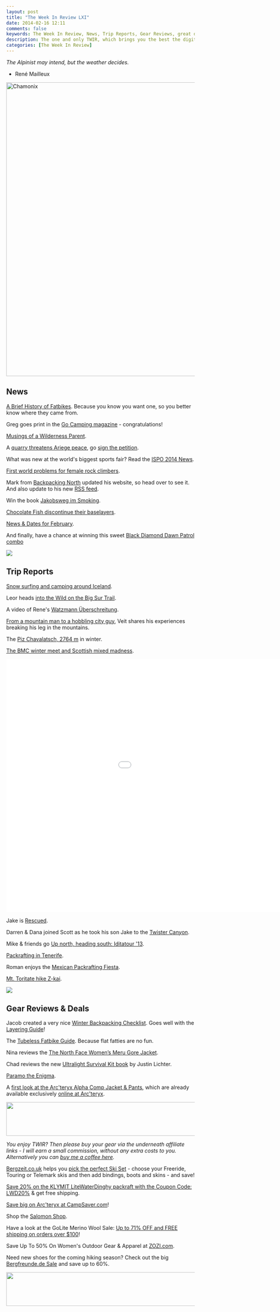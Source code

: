 ```yaml
---
layout: post
title: "The Week In Review LXI"
date: 2014-02-16 12:11
comments: false
keywords: The Week In Review, News, Trip Reports, Gear Reviews, great deals on outdoor gear
description: The one and only TWIR, which brings you the best the digital outdoors had to offer in the past week!
categories: [The Week In Review]
---
```


*The Alpinist may intend, 
but the weather decides.*
- René Mailleux

<a href="http://www.flickr.com/photos/bioexuberance/7405478636/" title="Chamonix by ikkyux, on Flickr"><img src="http://farm8.staticflickr.com/7097/7405478636_7a2d5156ee_b.jpg" width="1024" height="784" alt="Chamonix"></a>

<!-- more -->

## News

[A Brief History of Fatbikes](http://gypsybytrade.wordpress.com/2014/02/14/a-brief-history-of-fatbikes/). Because you know you want one, so you better know where they came from.

Greg goes print in the [Go Camping magazine](http://www.hikingfiasco.com/2014/02/go-camping-magazine-gunnas-writing.html) - congratulations!

[Musings of a Wilderness Parent](http://www.groundtruthtrekking.org/blog/?p=3205).

A [quarry threatens Ariege peace](http://steviehaston.blogspot.fi/2014/02/quarry-threatens-ariege-peace-by-stevie.html), go [sign the petition](http://www.petitions24.net/contre_la_reouverture_de_la_carriere_de_bedeilhac).

What was new at the world's biggest sports fair? Read the [ISPO 2014 News](http://hikinginfinland.com/2014/02/ispo-news-2014.html).

[First world problems for female rock climbers](http://annaoutdoors.wordpress.com/2014/02/10/first-world-problems-for-female-rock-climbers/).

Mark from [Backpacking North](http://www.backpackingnorth.com/) updated his website, so head over to see it. And also update to his new [RSS feed](http://feeds.feedblitz.com/backpackingnorth).

Win the book [Jakobsweg im Smoking](http://blog.fastpacking.de/wordpress/jakobsweg-im-smoking-buchvorstellung-und-gewinnspiel/).

[Chocolate Fish discontinue their baselayers](http://philsorrell.com/2014/02/09/chocolate-fish-discontinue-their-baselayers/).

[News & Dates for February](http://wandernbonn.de/2014/02/15/news-termine-februar-2014/).

And finally, have a chance at winning this sweet [Black Diamond Dawn Patrol combo](http://www.bergzeit.co.uk/black-diamond-giveaway/?pid=81)

<img style="max-width:100%" src="https://farm8.staticflickr.com/7428/12561120555_0439cda64e_b.jpg#tl-491578661518966785;1043138249" /><script async charset="utf-8" src="//cdn.thinglink.me/jse/embed.js"></script>

## Trip Reports

[Snow surfing and camping around Iceland](http://ianbattrick.blogspot.fi/2014/02/snow-surfing-and-camping-around-iceland.html).

Leor heads [into the Wild on the Big Sur Trail](http://pantilat.wordpress.com/2014/02/14/into-the-wild-on-the-big-sur-trail/).

A video of Rene's [Watzmann Überschreitung](http://blog.outdoor-spirit.de/?p=2271).

[From a mountain man to a hobbling city guy](http://www.airfreshing.com/erfahrungsbericht-bergunfall-weber-b-fraktur-knochenbruch.html), Veit shares his experiences breaking his leg in the mountains.

The [Piz Chavalatsch, 2764 m](http://alptraeume-suedtirol.blogspot.fi/2014/02/skitour-stilfs-piz-chavalatasch-2764-m.html) in winter.

[The BMC winter meet and Scottish mixed madness](http://www.alpinestyle.ca/2014/02/12/the_bmc_winter_meet_and_scottish_mixed_madness).

<iframe src="//player.vimeo.com/video/82523424?title=0&amp;byline=0&amp;portrait=0&amp;color=ffffff" width="1200" height="675" frameborder="0" webkitallowfullscreen mozallowfullscreen allowfullscreen></iframe>

Jake is [Rescued](http://www.barefootjake.com/2014/02/walking-through-seasons-rescued-pt-1.html).

Darren & Dana joined Scott as he took his son Jake to the [Twister Canyon](http://djm74.blogspot.fi/2014/02/twister-canyon-sheep-dip_13.html).

Mike & friends go [Up north, heading south: Iditatour '13](http://lacemine29.blogspot.fi/2014/02/my-life-as-9-year-old-at-least-big.html).

[Packrafting in Tenerife](http://www.planetapackraft.com/2014/02/articulo-packrafting-isleno-antequera.html).

Roman enjoys the [Mexican Packrafting Fiesta](http://packrafting.blogspot.fi/2014/02/mexican-packrafting-fiesta.html).

[Mt. Toritate hike Z-kai](http://fuusora.blogspot.fi/2014/02/mttoritate-hike-z-kai-february-day2.html).

<img style="max-width:100%" src="https://farm8.staticflickr.com/7326/12561106775_5e00788840_b.jpg#tl-491578661615435777;1043138249" /><script async charset="utf-8" src="//cdn.thinglink.me/jse/embed.js"></script>

## Gear Reviews & Deals

Jacob created a very nice [Winter Backpacking Checklist](http://hikeitlikeit.com/2014/winter-backpacking-checklist/). Goes well with the [Layering Guide](http://hikinginfinland.com/2014/02/layering-guide-how-to-dress-for-winter.html)!

The [Tubeless Fatbike Guide](http://gypsybytrade.wordpress.com/2014/02/13/tubeless-fatbike-guide-nate-to-rolling-darryl/). Because flat fatties are no fun.

Nina reviews the [The North Face Women’s Meru Gore Jacket](http://www.hiking-blog.de/bekleidung/praxistest-the-north-face-womens-meru-gore-jacket/).

Chad reviews the new [Ultralight Survival Kit book](http://sticksblog.com/2014/02/15/book-review-ultralight-survival-kit-by-justin-lichter-aka-trauma/) by Justin Lichter.

[Paramo the Enigma](http://alanrayneroutdoors.blogspot.fi/2014/02/paramo-enigma.html).

A [first look at the Arc'teryx Alpha Comp Jacket & Pants](http://www.thealpinestart.com/2014/02/first-look-arcteryx-alpha-comp-jacket-pants/), which are already available exclusively [online at Arc'teryx](http://www.arcteryx.com/ProductFind.aspx?language=EN&Collection=Alpha_Comp_Collection&CID=477672&Email=Alpha_Comp_Wave1_English&LKNM=cta-shop&RID=14075442).

<a href="http://www.avantlink.com/click.php?tt=ml&amp;ti=310677&amp;pw=73183"><img src="http://www.avantlink.com/gbi/10248/310677/55699/73183/image.jpg" width="728" height="90" style="border: 0px;" alt="" /></a>

*You enjoy TWIR? Then please buy your gear via the underneath affiliate links - I will earn a small commission, without any extra costs to you. Alternatively you can [buy me a coffee here](https://holvi.com/shop/hikinginfinland/product/dd006c907dfc0805441be88068460867/).*

[Bergzeit.co.uk](http://www.bergzeit.co.uk/) helps you [pick the perfect Ski Set](http://www.bergzeit.co.uk/ski-set/) - choose your Freeride, Touring or Telemark skis and then add bindings, boots and skins - and save!

[Save 20% on the KLYMIT LiteWaterDinghy packraft with the Coupon Code: LWD20%](http://www.avantlink.com/click.php?tt=ml&ti=228219&pw=73183) & get free shipping.

[Save big on Arc'teryx at CampSaver.com](http://www.avantlink.com/click.php?tt=ml&ti=308089&pw=73183)!

Shop the [Salomon Shop](http://www.avantlink.com/click.php?tt=ml&ti=290589&pw=73183).

Have a look at the GoLite Merino Wool Sale: [Up to 71% OFF and FREE shipping on orders over $100](http://www.avantlink.com/click.php?tt=ml&ti=295121&pw=73183)!

Save Up To 50% On Women's Outdoor Gear & Apparel at [ZOZI.com](http://www.avantlink.com/click.php?tt=ml&ti=282905&pw=73183).

Need new shoes for the coming hiking season? Check out the big [Bergfreunde.de Sale](http://www.bergfreunde.de/outlet/outdoor-schuhe/) and save up to 60%.

<a href="http://www.avantlink.com/click.php?tt=ml&amp;ti=1430&amp;pw=73183"><img src="http://www.avantlink.com/gbi/10060/1430/55699/73183/image.jpg" width="728" height="90" style="border: 0px;" alt="" /></a>

